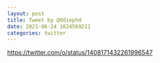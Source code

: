 ```yaml
--- 
layout: post 
title: Tweet by @Odiephd 
date: 2021-06-24 1624569211 
categories: twitter 
--- 
```

https://twitter.com/o/status/1408171432261996547